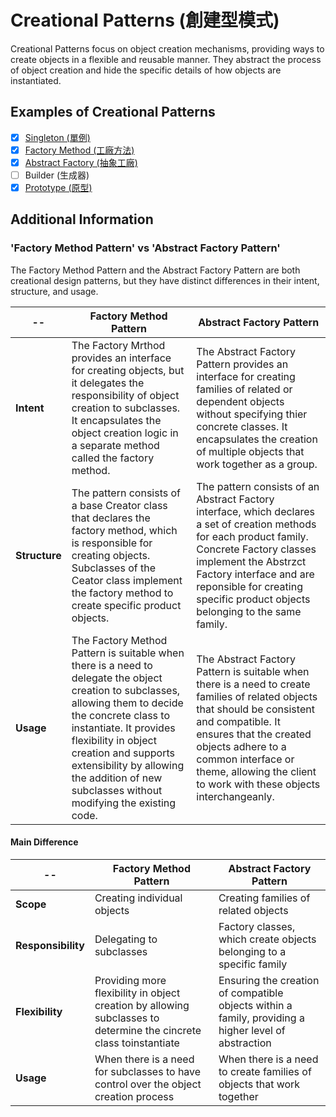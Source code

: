 # Creational Patterns (創建型模式)

Creational Patterns focus on object creation mechanisms, providing ways to create objects in a flexible and reusable manner. They abstract the process of object creation and hide the specific details of how objects are instantiated.

## Examples of Creational Patterns

- [x] [Singleton (單例)](./Singleton/README.md)
- [x] [Factory Method (工廠方法)](./Factory/README.md)
- [x] [Abstract Factory (抽象工廠)](./AbstractFactory/README.md)
- [ ] Builder (生成器)
- [x] [Prototype (原型)](./Prototype/README.md)

## Additional Information

### 'Factory Method Pattern' vs 'Abstract Factory Pattern'

The Factory Method Pattern and the Abstract Factory Pattern are both creational design patterns, but they have distinct differences in their intent, structure, and usage.

| -- | Factory Method Pattern | Abstract Factory Pattern |
|----|------------------------|--------------------------|
| **Intent** | The Factory Mrthod provides an interface for creating objects, but it delegates the responsibility of object creation to subclasses. It encapsulates the object creation logic in a separate method called the factory method. | The Abstract Factory Pattern provides an interface for creating families of related or dependent objects without specifying thier concrete classes. It encapsulates the creation of multiple objects that work together as a group. |
| **Structure** | The pattern consists of a base Creator class that declares the factory method, which is responsible for creating objects. Subclasses of the Ceator class implement the factory method to create specific product objects. | The pattern consists of an Abstract Factory interface, which declares a set of creation methods for each product family. Concrete Factory classes implement the Abstrzct Factory interface and are reponsible for creating specific product objects belonging to the same family. |
| **Usage** | The Factory Method Pattern is suitable when there is a need to delegate the object creation to subclasses, allowing them to decide the concrete class to instantiate. It provides flexibility in object creation and supports extensibility by allowing the addition of new subclasses without modifying the existing code. | The Abstract Factory Pattern is suitable when there is a need to create families of related objects that should be consistent and compatible. It ensures that the created objects adhere to a common interface or theme, allowing the client to work with these objects interchangeanly. |

#### Main Difference

| -- | Factory Method Pattern | Abstract Factory Pattern |
|----|------------------------|--------------------------|
| **Scope** | Creating individual objects | Creating families of related objects |
| **Responsibility** | Delegating to subclasses | Factory classes, which create objects belonging to a specific family |
| **Flexibility** | Providing more flexibility in object creation by allowing subclasses to determine the cincrete class toinstantiate | Ensuring the creation of compatible objects within a family, providing a higher level of abstraction |
| **Usage** | When there is a need for subclasses to have control over the object creation process | When there is a need to create families of objects that work together |
